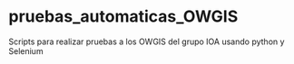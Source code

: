 # pruebas_automaticas_OWGIS
Scripts para realizar pruebas a los OWGIS del grupo IOA usando python y Selenium
